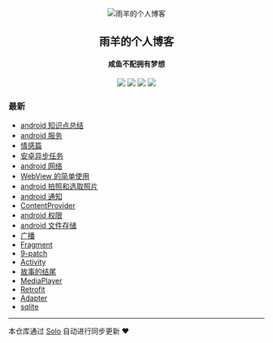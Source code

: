 <p align="center"><img alt="雨羊的个人博客" src="https://b3logfile.com/file/2021/01/4087334-f4f28b3b.png"></p><h2 align="center">
雨羊的个人博客
</h2>

<h4 align="center">咸鱼不配拥有梦想</h4>
<p align="center"><a title="雨羊的个人博客" target="_blank" href="https://github.com/Rainsheep/solo-blog"><img src="https://img.shields.io/github/last-commit/Rainsheep/solo-blog.svg?style=flat-square&color=FF9900"></a>
<a title="GitHub repo size in bytes" target="_blank" href="https://github.com/Rainsheep/solo-blog"><img src="https://img.shields.io/github/repo-size/Rainsheep/solo-blog.svg?style=flat-square"></a>
<a title="Solo Version" target="_blank" href="https://github.com/88250/solo/releases"><img src="https://img.shields.io/badge/solo-4.3.1-f1e05a.svg?style=flat-square&color=blueviolet"></a>
<a title="Hits" target="_blank" href="https://github.com/88250/hits"><img src="https://hits.b3log.org/Rainsheep/solo-blog.svg"></a></p>

### 最新

* [android 知识点总结](https://www.rainsheep.cn/articles/2021/04/20/1618908340499.html)
* [android 服务](https://www.rainsheep.cn/articles/2021/04/19/1618819130348.html)
* [情感篇](https://www.rainsheep.cn/articles/2021/04/19/1618767418407.html)
* [安卓异步任务](https://www.rainsheep.cn/articles/2021/04/15/1618476521805.html)
* [android 网络](https://www.rainsheep.cn/articles/2021/04/13/1618313917570.html)
* [WebView 的简单使用](https://www.rainsheep.cn/articles/2021/04/13/1618296000786.html)
* [android 拍照和选取照片](https://www.rainsheep.cn/articles/2021/04/13/1618294720036.html)
* [android 通知](https://www.rainsheep.cn/articles/2021/04/12/1618227970339.html)
* [ContentProvider](https://www.rainsheep.cn/articles/2021/04/08/1617868886760.html)
* [android 权限](https://www.rainsheep.cn/articles/2021/04/08/1617865314380.html)
* [android 文件存储](https://www.rainsheep.cn/articles/2021/04/08/1617861415907.html)
* [广播](https://www.rainsheep.cn/articles/2021/04/07/1617796517017.html)
* [Fragment](https://www.rainsheep.cn/articles/2021/04/07/1617792627577.html)
* [9-patch](https://www.rainsheep.cn/articles/2021/04/01/1617250240560.html)
* [Activity](https://www.rainsheep.cn/articles/2021/03/31/1617174515693.html)
* [故事的结尾](https://www.rainsheep.cn/articles/2021/03/24/1616597819508.html)
* [MediaPlayer](https://www.rainsheep.cn/articles/2021/03/23/1616481808245.html)
* [Retrofit](https://www.rainsheep.cn/articles/2021/03/08/1615173219101.html)
* [Adapter](https://www.rainsheep.cn/articles/2021/03/04/1614787552864.html)
* [sqlite](https://www.rainsheep.cn/articles/2021/03/03/1614706405706.html)



---

本仓库通过 [Solo](https://github.com/88250/solo) 自动进行同步更新 ❤️ 